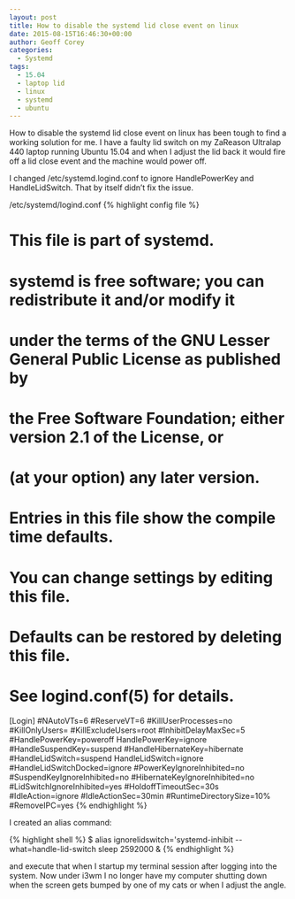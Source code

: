 ```yaml
---
layout: post
title: How to disable the systemd lid close event on linux
date: 2015-08-15T16:46:30+00:00
author: Geoff Corey
categories:
  - Systemd
tags:
  - 15.04
  - laptop lid
  - linux
  - systemd
  - ubuntu
---
```

How to disable the systemd lid close event on linux has been tough to find a working solution for me. I have a faulty lid switch on my ZaReason Ultralap 440 laptop running Ubuntu 15.04 and when I adjust the lid back it would fire off a lid close event and the machine would power off.

I changed /etc/systemd.logind.conf to ignore HandlePowerKey and HandleLidSwitch. That by itself didn&#8217;t fix the issue.

/etc/systemd/logind.conf
{% highlight config file %}
# This file is part of systemd.
#
# systemd is free software; you can redistribute it and/or modify it
# under the terms of the GNU Lesser General Public License as published by
# the Free Software Foundation; either version 2.1 of the License, or
# (at your option) any later version.
#
# Entries in this file show the compile time defaults.
# You can change settings by editing this file.
# Defaults can be restored by deleting this file.
#
# See logind.conf(5) for details.
[Login]
#NAutoVTs=6
#ReserveVT=6
#KillUserProcesses=no
#KillOnlyUsers=
#KillExcludeUsers=root
#InhibitDelayMaxSec=5
#HandlePowerKey=poweroff
HandlePowerKey=ignore
#HandleSuspendKey=suspend
#HandleHibernateKey=hibernate
#HandleLidSwitch=suspend
HandleLidSwitch=ignore
#HandleLidSwitchDocked=ignore
#PowerKeyIgnoreInhibited=no
#SuspendKeyIgnoreInhibited=no
#HibernateKeyIgnoreInhibited=no
#LidSwitchIgnoreInhibited=yes
#HoldoffTimeoutSec=30s
#IdleAction=ignore
#IdleActionSec=30min
#RuntimeDirectorySize=10%
#RemoveIPC=yes
{% endhighlight %}

I created an alias command:

{% highlight shell %}
$ alias ignorelidswitch='systemd-inhibit --what=handle-lid-switch sleep 2592000 &
{% endhighlight %}

and execute that when I startup my terminal session after logging into the system. Now under i3wm I no longer have my computer shutting down when the screen gets bumped by one of my cats or when I adjust the angle.

